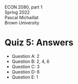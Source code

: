 ECON 2080, part 1  
Spring 2022  
Pascal Michaillat  
Brown University

# Quiz 5: Answers

+ Question A: 2
+ Question B: 2, 4, 6
+ Question C: 3
+ Question D: 6
+ Question E: 1